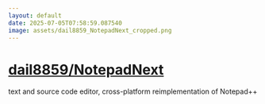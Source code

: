 ```yaml
---
layout: default
date: 2025-07-05T07:58:59.087540
image: assets/dail8859_NotepadNext_cropped.png
---
```


# [dail8859/NotepadNext](https://github.com/dail8859/NotepadNext)

text and source code editor, cross-platform reimplementation of Notepad++
